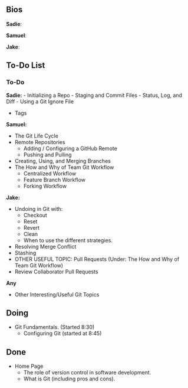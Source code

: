 ## Bios
**Sadie**:

**Samuel**:

**Jake**:

## To-Do List
### To-Do
**Sadie:** 
    - Initializing a Repo
    - Staging and Commit Files
    - Status, Log, and Diff
    - Using a Git Ignore File
- Tags
  
**Samuel:** 
- The Git Life Cycle
- Remote Repositories
    - Adding / Configuring a GitHub Remote
    - Pushing and Pulling
- Creating, Using, and Merging Branches
- The How and Why of Team Git Workflow
    - Centralized Workflow
    - Feature Branch Workflow
    - Forking Workflow



**Jake:** 
- Undoing in Git with:
    - Checkout
    - Reset
    - Revert
    - Clean 
    - When to use the different strategies.
- Resolving Merge Conflict
- Stashing
- OTHER USEFUL TOPIC: Pull Requests (Under: The How and Why of Team Git Workflow)
- Review Collaborator Pull Requests

**Any**
- Other Interesting/Useful Git Topics

## Doing
- Git Fundamentals. (Started 8:30)
    - Configuring Git (started at 8:45)


## Done
- Home Page
    - The role of version control in software development.
    - What is Git (including pros and cons).